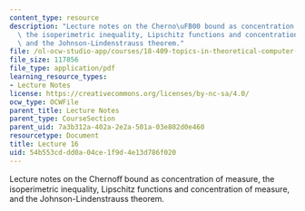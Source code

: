 ```yaml
---
content_type: resource
description: "Lecture notes on the Cherno\uFB00 bound as concentration of measure,\
  \ the isoperimetric inequality, Lipschitz functions and concentration of measure,\
  \ and the Johnson-Lindenstrauss theorem."
file: /ol-ocw-studio-app/courses/18-409-topics-in-theoretical-computer-science-an-algorithmists-toolkit-fall-2009/54b553cddd0a04ce1f9d4e13d786f020_MIT18_409F09_scribe16.pdf
file_size: 117856
file_type: application/pdf
learning_resource_types:
- Lecture Notes
license: https://creativecommons.org/licenses/by-nc-sa/4.0/
ocw_type: OCWFile
parent_title: Lecture Notes
parent_type: CourseSection
parent_uid: 7a3b312a-402a-2e2a-501a-03e802d0e460
resourcetype: Document
title: Lecture 16
uid: 54b553cd-dd0a-04ce-1f9d-4e13d786f020
---
```

Lecture notes on the Chernoﬀ bound as concentration of measure, the isoperimetric inequality, Lipschitz functions and concentration of measure, and the Johnson-Lindenstrauss theorem.